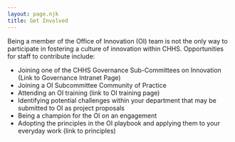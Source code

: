 ```yaml
---
layout: page.njk
title: Get Involved
---
```

Being a member of the Office of Innovation (OI) team is not the only way to participate in fostering a culture of innovation within CHHS. Opportunities for staff to contribute include:

* Joining one of the CHHS Governance Sub-Committees on Innovation (Link to Governance Intranet Page)
* Joining a OI Subcommittee Community of Practice
* Attending an OI training (link to OI training page)
* Identifying potential challenges within your department that may be submitted to OI as project proposals
* Being a champion for the OI on an engagement
* Adopting the principles in the OI playbook and applying them to your everyday work (link to principles)

